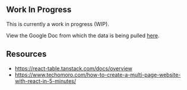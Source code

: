## Work In Progress

This is currently a work in progress (WIP).

View the Google Doc from which the data is being pulled [here](https://docs.google.com/spreadsheets/d/1I1G0P8QofhKL2f2EWTLeNGMZ3xedoC5j09FcxN2vigM/edit?usp=sharing).


## Resources

 - https://react-table.tanstack.com/docs/overview
 - https://www.techomoro.com/how-to-create-a-multi-page-website-with-react-in-5-minutes/